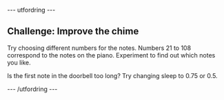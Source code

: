 \--- utfordring \---

## Challenge: Improve the chime

Try choosing different numbers for the notes. Numbers 21 to 108 correspond to the notes on the piano. Experiment to find out which notes you like.

Is the first note in the doorbell too long? Try changing sleep to 0.75 or 0.5.

\--- /utfordring \---